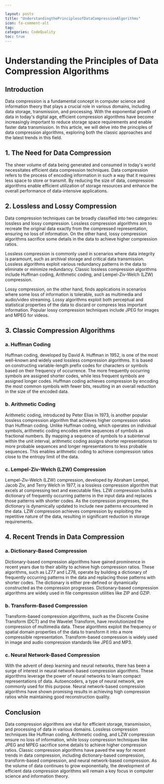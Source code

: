 ```yaml
---

layout: posts
title: "UnderstandingthePrinciplesofDataCompressionAlgorithms"
icon: fa-comment-alt
tag:      
categories: CodeQuality
toc: true
---
```




# Understanding the Principles of Data Compression Algorithms

## Introduction

Data compression is a fundamental concept in computer science and information theory that plays a crucial role in various domains, including data storage, transmission, and processing. With the exponential growth of data in today's digital age, efficient compression algorithms have become increasingly important to reduce storage space requirements and enable faster data transmission. In this article, we will delve into the principles of data compression algorithms, exploring both the classic approaches and the latest trends in this field.

## 1. The Need for Data Compression

The sheer volume of data being generated and consumed in today's world necessitates efficient data compression techniques. Data compression refers to the process of encoding information in such a way that it requires less space to store or transmit. By reducing the size of data, compression algorithms enable efficient utilization of storage resources and enhance the overall performance of data-intensive applications.

## 2. Lossless and Lossy Compression

Data compression techniques can be broadly classified into two categories: lossless and lossy compression. Lossless compression algorithms aim to recreate the original data exactly from the compressed representation, ensuring no loss of information. On the other hand, lossy compression algorithms sacrifice some details in the data to achieve higher compression ratios.

Lossless compression is commonly used in scenarios where data integrity is paramount, such as archival storage and critical data transmission. Lossless algorithms exploit various redundancy patterns in the data to eliminate or minimize redundancy. Classic lossless compression algorithms include Huffman coding, Arithmetic coding, and Lempel-Ziv-Welch (LZW) compression.

Lossy compression, on the other hand, finds applications in scenarios where some loss of information is tolerable, such as multimedia and audio/video streaming. Lossy algorithms exploit both perceptual and statistical properties of the data to discard or compress less important information. Popular lossy compression techniques include JPEG for images and MPEG for videos.

## 3. Classic Compression Algorithms

### a. Huffman Coding

Huffman coding, developed by David A. Huffman in 1952, is one of the most well-known and widely used lossless compression algorithms. It is based on constructing variable-length prefix codes for characters or symbols based on their frequency of occurrence. The more frequently occurring symbols are assigned shorter codes, while less frequent symbols are assigned longer codes. Huffman coding achieves compression by encoding the most common symbols with fewer bits, resulting in an overall reduction in the size of the encoded data.

### b. Arithmetic Coding

Arithmetic coding, introduced by Peter Elias in 1973, is another popular lossless compression algorithm that achieves higher compression ratios than Huffman coding. Unlike Huffman coding, which operates on individual symbols, arithmetic coding encodes entire sequences of symbols as fractional numbers. By mapping a sequence of symbols to a subinterval within the unit interval, arithmetic coding assigns shorter representations to more probable sequences and longer representations to less probable sequences. This enables arithmetic coding to achieve compression ratios close to the entropy limit of the data.

### c. Lempel-Ziv-Welch (LZW) Compression

Lempel-Ziv-Welch (LZW) compression, developed by Abraham Lempel, Jacob Ziv, and Terry Welch in 1977, is a lossless compression algorithm that excels at compressing text and executable files. LZW compression builds a dictionary of frequently occurring patterns in the input data and replaces those patterns with shorter codes. As the compression progresses, the dictionary is dynamically updated to include new patterns encountered in the data. LZW compression achieves compression by exploiting the repetitive nature of the data, resulting in significant reduction in storage requirements.

## 4. Recent Trends in Data Compression

### a. Dictionary-Based Compression

Dictionary-based compression algorithms have gained prominence in recent years due to their ability to achieve high compression ratios. These algorithms, such as LZ77 and LZ78, operate by building a dictionary of frequently occurring patterns in the data and replacing those patterns with shorter codes. The dictionary is either pre-defined or dynamically constructed as the compression progresses. Dictionary-based compression algorithms are widely used in file compression utilities like ZIP and GZIP.

### b. Transform-Based Compression

Transform-based compression algorithms, such as the Discrete Cosine Transform (DCT) and the Wavelet Transform, have revolutionized the compression of multimedia data. These algorithms exploit the frequency or spatial domain properties of the data to transform it into a more compressible representation. Transform-based compression is widely used in image and audio compression standards like JPEG and MP3.

### c. Neural Network-Based Compression

With the advent of deep learning and neural networks, there has been a surge of interest in neural network-based compression algorithms. These algorithms leverage the power of neural networks to learn compact representations of data. Autoencoders, a type of neural network, are commonly used for this purpose. Neural network-based compression algorithms have shown promising results in achieving high compression ratios while maintaining good reconstruction quality.

## Conclusion

Data compression algorithms are vital for efficient storage, transmission, and processing of data in various domains. Lossless compression techniques like Huffman coding, Arithmetic coding, and LZW compression ensure no loss of information, while lossy compression techniques like JPEG and MPEG sacrifice some details to achieve higher compression ratios. Classic compression algorithms have paved the way for recent trends in data compression, including dictionary-based compression, transform-based compression, and neural network-based compression. As the volume of data continues to grow exponentially, the development of efficient data compression algorithms will remain a key focus in computer science and information theory.